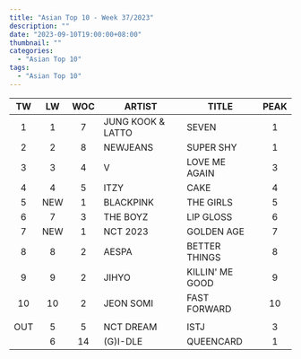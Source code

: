 ```yaml
---
title: "Asian Top 10 - Week 37/2023"
description: ""
date: "2023-09-10T19:00:00+08:00"
thumbnail: ""
categories:
  - "Asian Top 10"
tags:
  - "Asian Top 10"
---
```

<!--more-->
|TW|LW|WOC|ARTIST|TITLE|PEAK|
|:----:|:----:|:----:|----|----|:----:|
|1|1|7|JUNG KOOK & LATTO|SEVEN|1|
|2|2|8|NEWJEANS|SUPER SHY|1|
|3|3|4|V|LOVE ME AGAIN|3|
|4|4|5|ITZY|CAKE|4|
|5|NEW|1|BLACKPINK|THE GIRLS|5|
|6|7|3|THE BOYZ|LIP GLOSS|6|
|7|NEW|1|NCT 2023|GOLDEN AGE|7|
|8|8|2|AESPA|BETTER THINGS|8|
|9|9|2|JIHYO|KILLIN' ME GOOD|9|
|10|10|2|JEON SOMI|FAST FORWARD|10|
| | | | | | |
|OUT|5|5|NCT DREAM|ISTJ|3|
| |6|14|(G)I-DLE|QUEENCARD|1|
